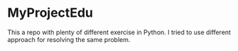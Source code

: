 # MyProjectEdu

This a repo with plenty of different exercise in Python. I tried to use different approach for resolving the same problem.

